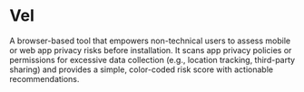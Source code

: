 # Vel
A browser-based tool that empowers non-technical users to assess mobile or web app privacy risks before installation. It scans app privacy policies or permissions for excessive data collection (e.g., location tracking, third-party sharing) and provides a simple, color-coded risk score with actionable recommendations.
